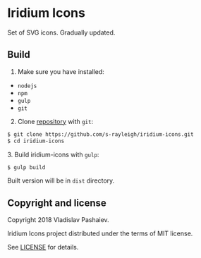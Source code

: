 # Iridium Icons
Set of SVG icons. Gradually updated.

## Build
1. Make sure you have installed:
* `nodejs`
* `npm`
* `gulp`
* `git`
2. Clone [repository] with `git`:
```sh
$ git clone https://github.com/s-rayleigh/iridium-icons.git
$ cd iridium-icons
```
[repository]: https://github.com/s-rayleigh/iridium-icons
3. Build iridium-icons with `gulp`:
```sh
$ gulp build
```
Built version will be in `dist` directory.

## Copyright and license
Copyright 2018 Vladislav Pashaiev.

Iridium Icons project distributed under the terms of MIT license.

See [LICENSE](LICENSE) for details.